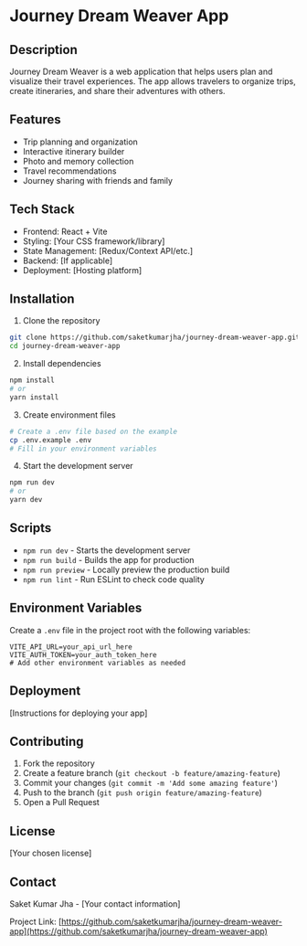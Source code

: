 # Journey Dream Weaver App

## Description
Journey Dream Weaver is a web application that helps users plan and visualize their travel experiences. The app allows travelers to organize trips, create itineraries, and share their adventures with others.

## Features
- Trip planning and organization
- Interactive itinerary builder
- Photo and memory collection
- Travel recommendations
- Journey sharing with friends and family

## Tech Stack
- Frontend: React + Vite
- Styling: [Your CSS framework/library]
- State Management: [Redux/Context API/etc.]
- Backend: [If applicable]
- Deployment: [Hosting platform]

## Installation

1. Clone the repository
```bash
git clone https://github.com/saketkumarjha/journey-dream-weaver-app.git
cd journey-dream-weaver-app
```

2. Install dependencies
```bash
npm install
# or
yarn install
```

3. Create environment files
```bash
# Create a .env file based on the example
cp .env.example .env
# Fill in your environment variables
```

4. Start the development server
```bash
npm run dev
# or
yarn dev
```

## Scripts
- `npm run dev` - Starts the development server
- `npm run build` - Builds the app for production
- `npm run preview` - Locally preview the production build
- `npm run lint` - Run ESLint to check code quality

## Environment Variables
Create a `.env` file in the project root with the following variables:
```
VITE_API_URL=your_api_url_here
VITE_AUTH_TOKEN=your_auth_token_here
# Add other environment variables as needed
```

## Deployment
[Instructions for deploying your app]

## Contributing
1. Fork the repository
2. Create a feature branch (`git checkout -b feature/amazing-feature`)
3. Commit your changes (`git commit -m 'Add some amazing feature'`)
4. Push to the branch (`git push origin feature/amazing-feature`)
5. Open a Pull Request

## License
[Your chosen license]

## Contact
Saket Kumar Jha - [Your contact information]

Project Link: [https://github.com/saketkumarjha/journey-dream-weaver-app](https://github.com/saketkumarjha/journey-dream-weaver-app)
